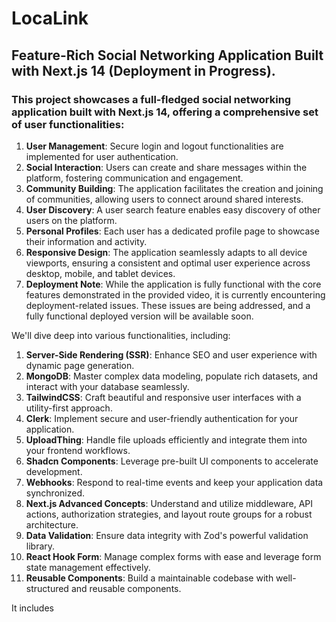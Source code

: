 # LocaLink
## Feature-Rich Social Networking Application Built with Next.js 14 (Deployment in Progress). 

### This project showcases a full-fledged social networking application built with Next.js 14, offering a comprehensive set of user functionalities:

1. **User Management**: Secure login and logout functionalities are implemented for user authentication.
2. **Social Interaction**: Users can create and share messages within the platform, fostering communication and engagement.
3. **Community Building**: The application facilitates the creation and joining of communities, allowing users to connect around shared interests.
4. **User Discovery**: A user search feature enables easy discovery of other users on the platform.
5. **Personal Profiles**: Each user has a dedicated profile page to showcase their information and activity.
6. **Responsive Design**: The application seamlessly adapts to all device viewports, ensuring a consistent and optimal user experience across desktop, mobile, and tablet devices.
7. **Deployment Note**: While the application is fully functional with the core features demonstrated in the provided video, it is currently encountering deployment-related issues. These issues are being addressed, and a fully functional deployed version will be available soon.

We'll dive deep into various functionalities, including:

1. **Server-Side Rendering (SSR)**: Enhance SEO and user experience with dynamic page generation.
2. **MongoDB**: Master complex data modeling, populate rich datasets, and interact with your database seamlessly.
3. **TailwindCSS**: Craft beautiful and responsive user interfaces with a utility-first approach.
4. **Clerk**: Implement secure and user-friendly authentication for your application.
5. **UploadThing**: Handle file uploads efficiently and integrate them into your frontend workflows.
6. **Shadcn Components**: Leverage pre-built UI components to accelerate development.
7. **Webhooks**: Respond to real-time events and keep your application data synchronized.
8. **Next.js Advanced Concepts**: Understand and utilize middleware, API actions, authorization strategies, and layout route groups for a robust architecture.
9. **Data Validation**: Ensure data integrity with Zod's powerful validation library.
10. **React Hook Form**: Manage complex forms with ease and leverage form state management effectively.
11. **Reusable Components**: Build a maintainable codebase with well-structured and reusable components.

It includes 
